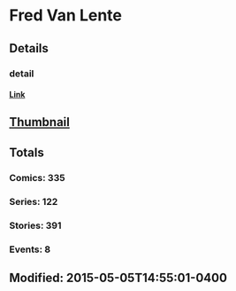 # Fred  Van Lente 
## Details
### detail
#### [Link](http://marvel.com/comics/creators/7894/fred_van_lente?utm_campaign=apiRef&utm_source=225578a89fc76f3d20fbffda5d17a88d)
## [Thumbnail](http://i.annihil.us/u/prod/marvel/i/mg/6/d0/4ba96555a944e.jpg)
## Totals
### Comics: 335
### Series: 122
### Stories: 391
### Events: 8
## Modified: 2015-05-05T14:55:01-0400